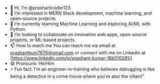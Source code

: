 - 👋 Hi, I’m @prashantcoder123
- 👀 I’m interested in MERN Stack development, machine learning, and open-source projects.
- 🌱 I’m currently learning Machine Learning and exploring AI/ML with Python.
- 💞️ I’m looking to collaborate on innovative web apps, open-source projects, or ML-based projects.
- 📫 How to reach me You can reach me via email at prashantkum7676@gmail.com or connect with me on LinkedIn at [https://www.linkedin.com/in/prashant-kumar-16b010261/].
- 😄 Pronouns: He/Him
- ⚡ Fun fact:  I'm an engineer-in-training who believes debugging is like being a detective in a crime movie where you're also the villain!"

<!---
prashantcoder123/prashantcoder123 is a ✨ special ✨ repository because its `README.md` (this file) appears on your GitHub profile.
You can click the Preview link to take a look at your changes.
--->
